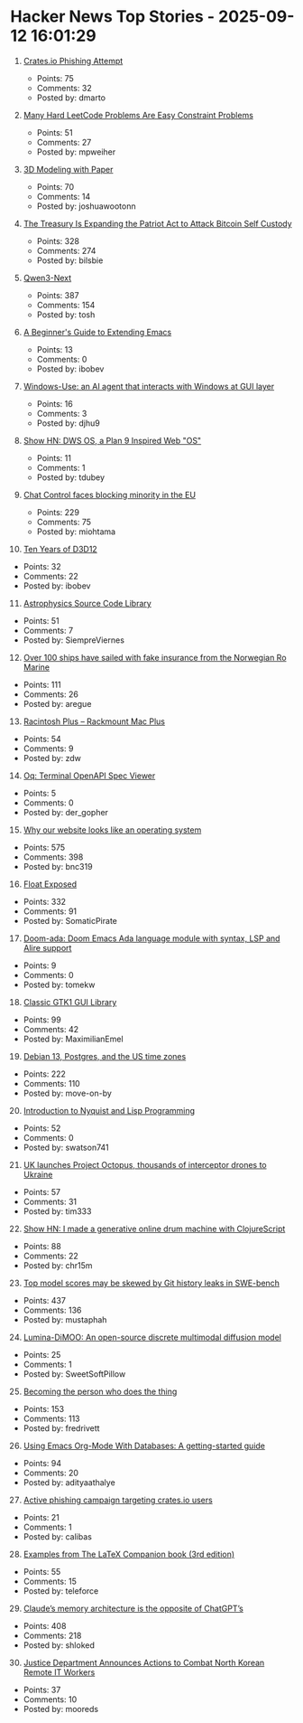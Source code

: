 # Hacker News Top Stories - 2025-09-12 16:01:29

1. [Crates.io Phishing Attempt](https://fasterthanli.me/articles/crates-io-phishing-attempt)
   - Points: 75
   - Comments: 32
   - Posted by: dmarto

2. [Many Hard LeetCode Problems Are Easy Constraint Problems](https://buttondown.com/hillelwayne/archive/many-hard-leetcode-problems-are-easy-constraint/)
   - Points: 51
   - Comments: 27
   - Posted by: mpweiher

3. [3D Modeling with Paper](https://www.arvinpoddar.com/blog/3d-modeling-with-paper)
   - Points: 70
   - Comments: 14
   - Posted by: joshuawootonn

4. [The Treasury Is Expanding the Patriot Act to Attack Bitcoin Self Custody](https://www.tftc.io/treasury-iexpanding-patriot-act/)
   - Points: 328
   - Comments: 274
   - Posted by: bilsbie

5. [Qwen3-Next](https://qwen.ai/blog?id=4074cca80393150c248e508aa62983f9cb7d27cd&from=research.latest-advancements-list)
   - Points: 387
   - Comments: 154
   - Posted by: tosh

6. [A Beginner's Guide to Extending Emacs](https://blog.tjll.net/a-beginners-guide-to-extending-emacs/)
   - Points: 13
   - Comments: 0
   - Posted by: ibobev

7. [Windows-Use: an AI agent that interacts with Windows at GUI layer](https://github.com/CursorTouch/Windows-Use)
   - Points: 16
   - Comments: 3
   - Posted by: djhu9

8. [Show HN: DWS OS, a Plan 9 Inspired Web "OS"](https://dws.rip)
   - Points: 11
   - Comments: 1
   - Posted by: tdubey

9. [Chat Control faces blocking minority in the EU](https://twitter.com/TutaPrivacy/status/1966384776883142661)
   - Points: 229
   - Comments: 75
   - Posted by: miohtama

10. [Ten Years of D3D12](https://therealmjp.github.io/posts/ten-years-of-d3d12/)
   - Points: 32
   - Comments: 22
   - Posted by: ibobev

11. [Astrophysics Source Code Library](http://ascl.net/)
   - Points: 51
   - Comments: 7
   - Posted by: SiempreViernes

12. [Over 100 ships have sailed with fake insurance from the Norwegian Ro Marine](https://www.nrk.no/vestland/xl/over-100-ships-have-sailed-without-legitimate-insurance-from-the-norwegian-company-ro-marine-1.17565216)
   - Points: 111
   - Comments: 26
   - Posted by: aregue

13. [Racintosh Plus – Rackmount Mac Plus](http://www.identity4.com/2025-racintosh-plus/)
   - Points: 54
   - Comments: 9
   - Posted by: zdw

14. [Oq: Terminal OpenAPI Spec Viewer](https://github.com/plutov/oq)
   - Points: 5
   - Comments: 0
   - Posted by: der_gopher

15. [Why our website looks like an operating system](https://posthog.com/blog/why-os)
   - Points: 575
   - Comments: 398
   - Posted by: bnc319

16. [Float Exposed](https://float.exposed/)
   - Points: 332
   - Comments: 91
   - Posted by: SomaticPirate

17. [Doom-ada: Doom Emacs Ada language module with syntax, LSP and Alire support](https://github.com/tomekw/doom-ada)
   - Points: 9
   - Comments: 0
   - Posted by: tomekw

18. [Classic GTK1 GUI Library](https://gitlab.com/robinrowe/gtk1)
   - Points: 99
   - Comments: 42
   - Posted by: MaximilianEmel

19. [Debian 13, Postgres, and the US time zones](https://rachelbythebay.com/w/2025/09/11/debtz/)
   - Points: 222
   - Comments: 110
   - Posted by: move-on-by

20. [Introduction to Nyquist and Lisp Programming](https://manual.audacityteam.org/man/introduction_to_nyquist_and_lisp_programming.html)
   - Points: 52
   - Comments: 0
   - Posted by: swatson741

21. [UK launches Project Octopus, thousands of interceptor drones to Ukraine](https://www.shephardmedia.com/news/air-warfare/dsei-2025-uk-launches-project-octopus-to-deliver-thousands-of-interceptor-drones-to-ukraine/)
   - Points: 57
   - Comments: 31
   - Posted by: tim333

22. [Show HN: I made a generative online drum machine with ClojureScript](https://dopeloop.ai/beat-maker/)
   - Points: 88
   - Comments: 22
   - Posted by: chr15m

23. [Top model scores may be skewed by Git history leaks in SWE-bench](https://github.com/SWE-bench/SWE-bench/issues/465)
   - Points: 437
   - Comments: 136
   - Posted by: mustaphah

24. [Lumina-DiMOO: An open-source discrete multimodal diffusion model](https://synbol.github.io/Lumina-DiMOO/)
   - Points: 25
   - Comments: 1
   - Posted by: SweetSoftPillow

25. [Becoming the person who does the thing](https://www.fredrivett.com/2025/09/10/becoming-the-person-who-does-the-thing/)
   - Points: 153
   - Comments: 113
   - Posted by: fredrivett

26. [Using Emacs Org-Mode With Databases: A getting-started guide](https://gitlab.com/ryanprior/emacs-org-data-starter)
   - Points: 94
   - Comments: 20
   - Posted by: adityaathalye

27. [Active phishing campaign targeting crates.io users](https://blog.rust-lang.org/2025/09/12/crates-io-phishing-campaign/)
   - Points: 21
   - Comments: 1
   - Posted by: calibas

28. [Examples from The LaTeX Companion book (3rd edition)](https://ctan.org/pkg/tlc3-examples)
   - Points: 55
   - Comments: 15
   - Posted by: teleforce

29. [Claude’s memory architecture is the opposite of ChatGPT’s](https://www.shloked.com/writing/claude-memory)
   - Points: 408
   - Comments: 218
   - Posted by: shloked

30. [Justice Department Announces Actions to Combat North Korean Remote IT Workers](https://www.justice.gov/opa/pr/justice-department-announces-coordinated-nationwide-actions-combat-north-korean-remote)
   - Points: 37
   - Comments: 10
   - Posted by: mooreds

